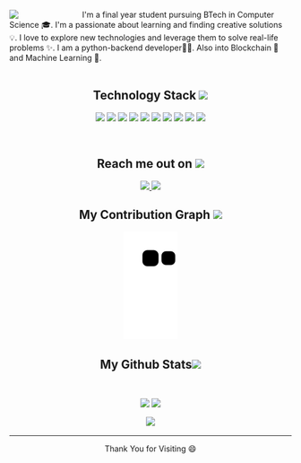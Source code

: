 <!-- ![image](https://user-images.githubusercontent.com/58129377/194710464-98f38a49-12d9-4748-8c85-4b9433853039.png) -->
</br>
<img align="left" img src="https://media2.giphy.com/media/uXA3AVxUtHsVKVjlj8/giphy.gif?cid=790b76110db2641d2ab4a7f2ff0aa725c29a3aa53446ad3b&rid=giphy.gif&ct=s" width="130px">
   I'm a final year student pursuing BTech in Computer Science 🎓. I'm a passionate about learning and finding creative solutions 💡. I love to explore new technologies and leverage them to solve real-life problems ✨. I am a python-backend developer👨‍💻. Also into Blockchain 🔗 and Machine Learning 🤖. 
<br/>

</br>
<h2 align="center">Technology Stack <img src="https://github.com/BoseSj/BoseSj/blob/main/images/laptop.gif" width="50"></h2>

<p align="center">
 <img src="https://img.shields.io/badge/C-00599C?style=flat-square&logo=c&logoColor=white"/>
<img src="https://img.shields.io/badge/-Python-2C2D2C?style=flat-square&logo=python"/>
<img src="https://img.shields.io/badge/-C++-00599C?style=flat-square&logo=c"/>
<img src="https://img.shields.io/badge/-HTML5-E34F26?style=flat-square&logo=html5&logoColor=white"/>
<img src="https://img.shields.io/badge/-CSS3-1572B6?style=flat-square&logo=css3"/>
<img src="https://img.shields.io/badge/-Django-black?style=flat-square&logo=django"/>
<img src="https://img.shields.io/badge/-MySQL-black?style=flat-square&logo=mysql"/>
<img src="https://img.shields.io/badge/-Git-black?style=flat-square&logo=git"/>
<img src="https://img.shields.io/badge/-GitHub-black?style=flat-square&logo=github"/>
<img src="https://img.shields.io/badge/-Bash-black?style=flat-square&logo=shell"/>
</p>
<br/>

<h2 align="center">Reach me out on <img src="https://media0.giphy.com/media/jqNPzdTTxQfOgOqpO4/source.gif" width="50"></h2>

<p align="center">
<a href="https://www.linkedin.com/in/sj-basak-851253196/">
 <img src="https://img.shields.io/badge/-SJ Basak-blue?style=flat-square&logo=Linkedin&logoColor=white&link=https://www.linkedin.com/in/sj-basak-851253196/"/>
</a>
 <a href="https://twitter.com/_Bose_Sj_">
 <img src="https://img.shields.io/badge/-_Bose_Sj_-blue?style=flat-square&logo=twitter&logoColor=white&link=https://twitter.com/_Bose_Sj_"/>
</a>
</p>


<h2 align="center">
  My Contribution Graph <img src="https://media.giphy.com/media/xUA7aZeLE2e0P7Znz2/giphy.gif" width="50">
</h2>
<p align="center">
  <img src="https://github.com/BoseSj/BoseSj/blob/output/github-contribution-grid-snake.svg" alt="snake"></center>
</p>


<h2 align="center">
  My Github Stats<img src="https://media.giphy.com/media/VgCDAzcKvsR6OM0uWg/giphy.gif" width="50">
</h2>
 
<br>

<p align = "center">
  <img  src = "https://github-readme-stats.vercel.app/api?username=BoseSj&show_icons=true&theme=codeSTACKr&line_height=31&hide=stars">
  <!-- <img src = "https://github-readme-stats.vercel.app/api/top-langs/?username=BoseSj&layout=compact"> -->
  
 <img  src="https://github-readme-streak-stats.herokuapp.com/?user=BoseSj&show_icons=true&locale=en&layout=compact&theme=codeSTACKr&line_height=0" />
</p> 

<p align = "center">
 <img src="https://activity-graph.herokuapp.com/graph?username=BoseSj&theme=codeSTACKr">
</p> 
<hr>
<p align="center">Thank You for Visiting 😄</p>
